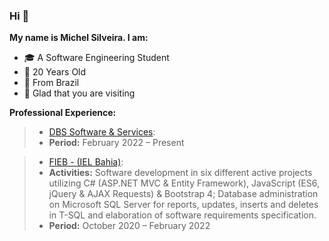 ### Hi 🙂

**My name is Michel Silveira. I am:**
* 🎓 A Software Engineering Student
* 🎂 20 Years Old
* 🏡 From Brazil
* 💜 Glad that you are visiting

**Professional Experience:**
> * [DBS Software & Services](https://www.dbsgroup.net/):
> * **Period:** February 2022 – Present

> * [FIEB - (IEL Bahia)](https://ielbahia.com.br/):
> * **Activities:** Software development in six different active projects utilizing C# (ASP.NET MVC & Entity Framework), JavaScript (ES6, jQuery & AJAX Requests) & Bootstrap 4; Database administration on Microsoft SQL Server for reports, updates, inserts and deletes in T-SQL and elaboration of software requirements specification.
> * **Period:** October 2020 – February 2022
